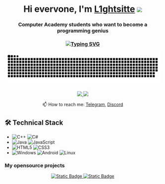<h1 align="center">Hi evervone, I'm <a href="https://github.com/L1ghtsitte" target="_blank">L1ghtsitte</a> 
<img src="https://github.com/blackcater/blackcater/raw/main/images/Hi.gif" height="32"/></h1>
<h3 align="center">Computer Academy students who want to become a programming genius</h3>

<h3 align="center"> 
  
<a href="https://github.com/L1ghtsitte"><img src="https://readme-typing-svg.demolab.com?font=Fira+Code&pause=1000&color=04F700&width=435&lines=%24sudo+hack+...%2Fworld%2F*%2Fdelete+all" alt="Typing SVG" /></a>
</h3>

<picture>
  <source media="(prefers-color-scheme: dark)" srcset="https://github.com/L1ghtsitte/L1ghtsitte/blob/main/snake/snake.svg" />
  <source media="(prefers-color-scheme: light)" srcset="https://github.com/L1ghtsitte/L1ghtsitte/blob/main/snake/snake.svg") />
  <img alt="github-snake" src="https://github.com/L1ghtsitte/L1ghtsitte/blob/main/snake/snake.svg" />
</picture>

<p align='center'>
  <a href="https://t.me/L1ghtsitteLoL">
       <img src="https://img.shields.io/badge/Telegram-2CA5E0?style=for-the-badge&logo=telegram&logoColor=black"/>
   </a>
    <a href="https://discord.gg/QpFHWwX7BW">
       <img src="https://img.shields.io/badge/Discord-2CA5E0?style=for-the-badge&logo=discord&logoColor=black"/>
   </a>
<p align='center'>
   📫 How to reach me: <a href='https://t.me/L1ghtsitteLoL'>Telegram</a>, <a href='https://discord.gg/QpFHWwX7BW'>Discord</a>
</p>

## 🛠 Technical Stack
*   ![C++](https://img.shields.io/badge/c++-%2300599C.svg?style=for-the-badge&logo=c%2B%2B&logoColor=white) ![C#](https://img.shields.io/badge/c%23-%23239120.svg?style=for-the-badge&logo=csharp&logoColor=white)
*   ![Java](https://img.shields.io/badge/java-%23ED8B00.svg?style=for-the-badge&logo=openjdk&logoColor=white) ![JavaScript](https://img.shields.io/badge/javascript-%23323330.svg?style=for-the-badge&logo=javascript&logoColor=%23F7DF1E)
*   ![HTML5](https://img.shields.io/badge/html5-%23E34F26.svg?style=for-the-badge&logo=html5&logoColor=white) ![CSS3](https://img.shields.io/badge/css3-%231572B6.svg?style=for-the-badge&logo=css3&logoColor=white)
*   ![Windows](https://img.shields.io/badge/Windows-0078D6?style=for-the-badge&logo=windows&logoColor=white) ![Android](https://img.shields.io/badge/Android-3DDC84?style=for-the-badge&logo=android&logoColor=white) ![Linux](https://img.shields.io/badge/Linux-FCC624?style=for-the-badge&logo=linux&logoColor=black)

### My opensource projects


<div align="center">
 <a href="https://github.com/romankh3/github-profile-views-counter">
       <img alt="Static Badge" width="175px" src="https://komarev.com/ghpvc/?username=shizaX&color=DE002D">
 <a href="https://new.donatepay.ru/@L1ghtsitte">
       <img alt="Static Badge" width="70px" src="https://img.shields.io/badge/donate-for_autor">
   </a>
</div>


